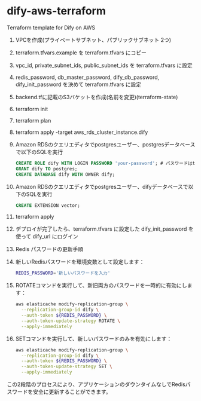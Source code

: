 # dify-aws-terraform

Terraform template for Dify on AWS

1. VPCを作成(プライベートサブネット、パブリックサブネット 2つ)
2. terraform.tfvars.example を terraform.tfvars にコピー
3. vpc_id, private_subnet_ids, public_subnet_ids を terraform.tfvars に設定
4. redis_password, db_master_password, dify_db_password, dify_init_password を決めて terraform.tfvars に設定
5. backend.tfに記載のS3バケットを作成(名前を変更)(terraform-state)
6. terraform init
7. terraform plan
8. terraform apply -target aws_rds_cluster_instance.dify
9. Amazon RDSのクエリエディタでpostgresユーザー、postgresデータベースで以下のSQLを実行

    ```sql
    CREATE ROLE dify WITH LOGIN PASSWORD 'your-password'; # パスワードはterraform.tfvarsに設定したdify_db_password
    GRANT dify TO postgres;
    CREATE DATABASE dify WITH OWNER dify;
    ```

10. Amazon RDSのクエリエディタでpostgresユーザー、difyデータベースで以下のSQLを実行

    ```sql
    CREATE EXTENSION vector;
    ```

11. terraform apply

12. デプロイが完了したら、terraform.tfvars に設定した dify_init_password を使って dify_url にログイン

13. Redis パスワードの更新手順

1. 新しいRedisパスワードを環境変数として設定します：
   ```bash
   REDIS_PASSWORD='新しいパスワードを入力'
   ```

2. ROTATEコマンドを実行して、新旧両方のパスワードを一時的に有効にします：
   ```bash
   aws elasticache modify-replication-group \
     --replication-group-id dify \
     --auth-token ${REDIS_PASSWORD} \
     --auth-token-update-strategy ROTATE \
     --apply-immediately
   ```

3. SETコマンドを実行して、新しいパスワードのみを有効にします：
   ```bash
   aws elasticache modify-replication-group \
     --replication-group-id dify \
     --auth-token ${REDIS_PASSWORD} \
     --auth-token-update-strategy SET \
     --apply-immediately
   ```

この2段階のプロセスにより、アプリケーションのダウンタイムなしでRedisパスワードを安全に更新することができます。
